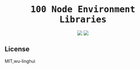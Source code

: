 <h1 align="center"><samp>100 Node Environment Libraries</samp></h1>

<p align="center">
 <!-- progress start -->
<img src="https://img.shields.io/badge/progress-%201-purple.svg" />
<!-- progress end -->
 <a href="./List.md"> <img src="https://img.shields.io/badge/Node-Libraries-green.svg"  /></a>
</p>

## License 
MIT,wu-linghui
